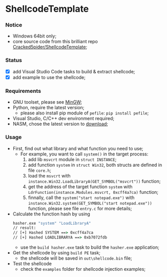 # ShellcodeTemplate

### Notice
- Windows 64bit only;
- core source code from this brilliant repo [Cracked5pider/ShellcodeTemplate](https://github.com/Cracked5pider/ShellcodeTemplate);

### Status
- [x] add Visual Studio Code tasks to build & extract shellcode;
- [x] add example to use the shellcode;

### Requirements
- GNU toolset, please see [MinGW](https://www.mingw-w64.org/downloads/);
- Python, require the latest version;
  - please also install pip module of `pefile`: `pip install pefile`;
- Visual Studio, C/C++ dev environment required;
- NASM, chose the latest version to [download](https://www.nasm.us/pub/nasm/releasebuilds/);

### Usage
- First, find out what library and what function you need to use;
  - For example, you want to call `system()` in the target process: 
    1. add lib `msvcrt` module in `struct INSTANCE`;
    2. add function `system` in `struct Win32`, both structs are defined in file `core.h`;
    3. load the `msvcrt` with `instance.Win32.LoadLibraryA(GET_SYMBOL("msvcrt"))` function;
    4. get the address of the target function `system` with `LdrFunction(instance.Modules.msvcrt, 0xcff4a7ca)` function;
    5. finnally, call the `system("start notepad.exe")` with `instance.Win32.system(GET_SYMBOL("start notepad.exe"))` function, please see file `entry.c` for more details;
- Calculate the function hash by using
  ```cmd
  hasher.exe "system" "LoadLibraryA"
  // result:
  // [+] Hashed SYSTEM ==> 0xcff4a7ca
  // [+] Hashed LOADLIBRARYA ==> 0xb7072fdb
  ```
  - use the `build hasher.exe` task to build the `hasher.exe` application;
- Get the shellcode by using `build PE` task;
  - the shellcode will be saved in `out\shellcode.bin` file;
- Test the shellcode
  - check the `examples` folder for shellcode injection examples;
